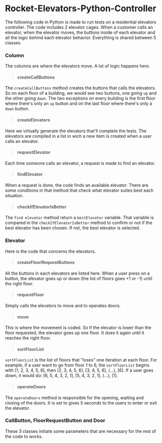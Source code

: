 # Rocket-Elevators-Python-Controller

The following code in Python is made to run tests on a residential elevators controller. The code includes 2 elevator cages. When a customer calls an elevator, when the elevator moves, the buttons inside of each elevator and all the logic behind each elevator behavior. Everything is shared between 5 classes. 


### Column
The columns are where the elevators move. A lot of logic happens here. 

>#### createCallButtons
The `createCallButtons` method creates the buttons that calls the elevators. So on each floor of a building, we would see two buttons, one going `up` and the other going `down`. The two exceptions on every building is the first floor where there's only an `up` button and on the last floor where there's only a `down` button.

>#### createElevators
Here we virtually generate the elevators that'll complete the tests. The elevators are compiled in a list in wich a new item is created when a user calls an elevator.

>#### requestElevator
Each time someone calls an elevator, a request is made to find an elevator. 

>#### findElevator
When a request is done, the code finds an available elevator. There are some conditions in that method that check what elevator suites best each situation. 

>#### checkIfElevatorIsBetter
The `find elevator` method return a `bestElevator` variable. That variable is compared in the `checkIfElevatorIsBetter` method to confirm or not if the best elevator has been chosen. If not, the best elevator is selected.

### Elevator
Here is the code that concerns the elevators.

>#### createFloorRequestButtons
All the buttons in each elevators are listed here. When a user press on a button, the elevator goes up or down (the list of floors goes +1 or -1) until the right floor. 

>#### requestFloor
Simply calls the elevators to move and to operates doors.

>#### move
This is where the movement is coded. So if the elevator is lower than the floor requested, the elevator goes up one floor. It does it again until it reaches the right floor. 

>#### sortFloorList
`sortFloorList` is the list of floors that "loses" one iteration at each floor. For example, if a user want to go from floor 1 to 6, the `sortFloorList` begins with [1, 2, 3, 4, 5, 6], then [2, 3, 4, 5, 6], [3, 4, 5, 6], (...), [6]. If a user goes down, it would do: [6, 5, 4, 3, 2, 1], [5, 4, 3, 2, 1], (...), [1].

>#### operateDoors
The `operateDoors` method is responsible for the opening, waiting and closing of the doors. It is set to gives 5 seconds to the users to enter or exit the elevator. 

### CallButton, FloorRequestButton and Door
These 3 classes initiate some parameters that are necessary for the rest of the code to works.
